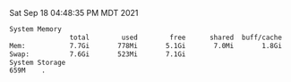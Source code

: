 Sat Sep 18 04:48:35 PM MDT 2021
```bash
System Memory
               total        used        free      shared  buff/cache   available
Mem:           7.7Gi       778Mi       5.1Gi       7.0Mi       1.8Gi       6.6Gi
Swap:          7.6Gi       523Mi       7.1Gi
System Storage
659M	.
```
